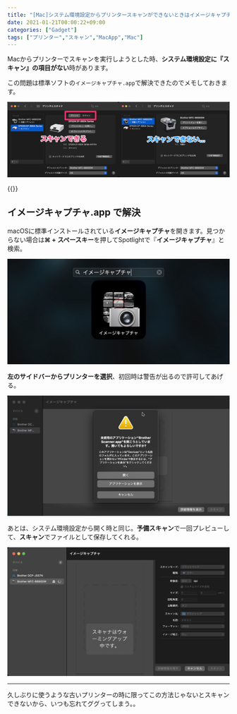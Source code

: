 ```yaml
---
title: "[Mac]システム環境設定からプリンタースキャンができないときはイメージキャプチャ"
date: 2021-01-21T00:00:22+09:00
categories: ["Gadget"]
tags: ["プリンター","スキャン","MacApp","Mac"]
---
```


Macからプリンターでスキャンを実行しようとした時、<b>システム環境設定に『スキャン』の項目がない</b>時があります。

この問題は標準ソフトの`イメージキャプチャ.app`で解決できたのでメモしておきます。

![](../../../images/mac-imgcapture-scan-1.jpg)

{{<ad>}}

## イメージキャプチャ.app で解決

macOSに標準インストールされている**イメージキャプチャ**を開きます。見つからない場合は<b>⌘ + スペースキー</b>を押してSpotlightで『**イメージキャプチャ**』と検索。

![](../../../images/mac-imgcapture-scan-2.jpg)

<b>左のサイドバーからプリンターを選択</b>、初回時は警告が出るので許可してあげる。

![](../../../images/mac-imgcapture-scan-3.jpg)

あとは、システム環境設定から開く時と同じ。<b>予備スキャン</b>で一回プレビューして、<b>スキャン</b>でファイルとして保存してくれる。

![](../../../images/mac-imgcapture-scan-4.jpg)



***

久しぶりに使うような古いプリンターの時に限ってこの方法じゃないとスキャンできないから、いつも忘れてググってしまう。。